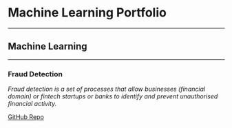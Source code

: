 # Machine Learning Portfolio
---
## Machine Learning
---
### Fraud Detection

_Fraud detection is a set of processes that allow businesses (financial domain) or fintech startups or banks to identify and prevent unauthorised financial activity._

[GitHub Repo](https://github.com/DeepenKumarSahoo/fraud_detection)

